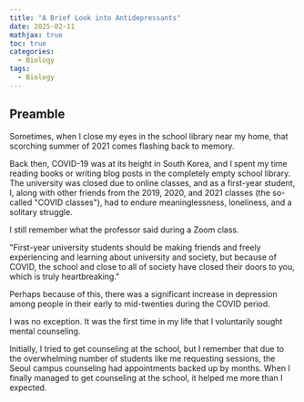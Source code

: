```yaml
---
title: "A Brief Look into Antidepressants"
date: 2025-02-11
mathjax: true
toc: true
categories:
  - Biology
tags:
  - Biology
---
```


## Preamble

Sometimes, when I close my eyes in the school library near my home, that scorching summer of 2021 comes flashing back to memory. 

Back then, COVID-19 was at its height in South Korea, and I spent my time reading books or writing blog posts in the completely empty school library. The university was closed due to online classes, and as a first-year student, I, along with other friends from the 2019, 2020, and 2021 classes (the so-called "COVID classes"), had to endure meaninglessness, loneliness, and a solitary struggle.

I still remember what the professor said during a Zoom class.

"First-year university students should be making friends and freely experiencing and learning about university and society, but because of COVID, the school and close to all of society have closed their doors to you, which is truly heartbreaking."

Perhaps because of this, there was a significant increase in depression among people in their early to mid-twenties during the COVID period. 

I was no exception. It was the first time in my life that I voluntarily sought mental counseling.

Initially, I tried to get counseling at the school, but I remember that due to the overwhelming number of students like me requesting sessions, the Seoul campus counseling had appointments backed up by months. When I finally managed to get counseling at the school, it helped me more than I expected.
